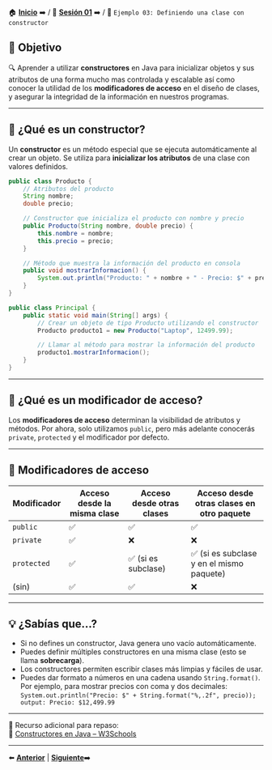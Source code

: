 🏠 [**Inicio**](../../Readme.md) ➡️ / 📖 [**Sesión 01**](../Readme.md) ➡️ / 📝 `Ejemplo 03: Definiendo una clase con constructor`

## 🎯 Objetivo

🔍 Aprender a utilizar **constructores** en Java para inicializar objetos y sus atributos de una forma mucho mas controlada y escalable así como conocer la utilidad de los **modificadores de acceso** en el diseño de clases, y asegurar la integridad de la información en nuestros programas.

---

## 📌 ¿Qué es un constructor?

Un **constructor** es un método especial que se ejecuta automáticamente al crear un objeto. Se utiliza para **inicializar los atributos** de una clase con valores definidos.

```java
public class Producto {
    // Atributos del producto
    String nombre;
    double precio;

    // Constructor que inicializa el producto con nombre y precio
    public Producto(String nombre, double precio) {
        this.nombre = nombre;
        this.precio = precio;
    }

    // Método que muestra la información del producto en consola
    public void mostrarInformacion() {
        System.out.println("Producto: " + nombre + " - Precio: $" + precio);
    }
}
```

```java
public class Principal {
    public static void main(String[] args) {
        // Crear un objeto de tipo Producto utilizando el constructor
        Producto producto1 = new Producto("Laptop", 12499.99);

        // Llamar al método para mostrar la información del producto
        producto1.mostrarInformacion();
    }
}
```

---

## 🔐 ¿Qué es un modificador de acceso?

Los **modificadores de acceso** determinan la visibilidad de atributos y métodos. Por ahora, solo utilizamos `public`, pero más adelante conocerás `private`, `protected` y el modificador por defecto.

---

## 🔐 Modificadores de acceso

| Modificador | Acceso desde la misma clase | Acceso desde otras clases | Acceso desde otras clases en otro paquete |
|-------------|-----------------------------|----------------------------|-------------------------------------------|
| `public`    | ✅                          | ✅                         | ✅                                          |
| `private`   | ✅                          | ❌                         | ❌                                          |
| `protected` | ✅                          | ✅ (si es subclase)        | ✅ (si es subclase y en el mismo paquete)  |
| (sin)       | ✅                          | ✅                         | ❌                                          |

---

## 💡 ¿Sabías que...?

- Si no defines un constructor, Java genera uno vacío automáticamente.
- Puedes definir múltiples constructores en una misma clase (esto se llama **sobrecarga**).
- Los constructores permiten escribir clases más limpias y fáciles de usar.
- Puedes dar formato a números en una cadena usando `String.format()`.  
  Por ejemplo, para mostrar precios con coma y dos decimales:  
  `System.out.println("Precio: $" + String.format("%,.2f", precio)); output: Precio: $12,499.99`

---

📘 Recurso adicional para repaso:  
🔗 [Constructores en Java – W3Schools](https://www.w3schools.com/java/java_constructors.asp)

---

⬅️ [**Anterior**](../Reto-01/Readme.md) | [**Siguiente**](../Ejemplo-04/Readme.md)➡️